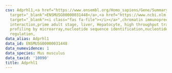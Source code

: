 ```yaml
---
csv: Adprhl1,<a href="https://www.ensembl.org/Homo_sapiens/Gene/Summary?db=core;g=ENSMUSG00000031448"
  target="_blank">ENSMUSG00000031448</a>,<a href="https://www.ncbi.nlm.nih.gov/pubmed/23834426"
  target="_blank"><i class="fas fa-file"></i></a>",chromatin immunoprecipitation assay,direct
  interaction,prime adult stage, liver, Hepatocyte, high throughput transcription
  profiling by microarray,nucleotide sequence identification,nucleotide sequence identification,transcriptional
  regulation,
data_alias: Adprhl1
data_id: ENSMUSG00000031448
data_numevidence: 1
data_species: Mus musculus
data_taxid: '10090'
title: Adprhl1
---
```

